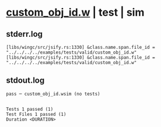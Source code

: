 # [custom_obj_id.w](../../../../../examples/tests/valid/custom_obj_id.w) | test | sim

## stderr.log
```log
[libs/wingc/src/jsify.rs:1330] &class.name.span.file_id = "../../../../examples/tests/valid/custom_obj_id.w"
[libs/wingc/src/jsify.rs:1330] &class.name.span.file_id = "../../../../examples/tests/valid/custom_obj_id.w"
```

## stdout.log
```log
pass ─ custom_obj_id.wsim (no tests)
 
 
Tests 1 passed (1)
Test Files 1 passed (1)
Duration <DURATION>
```

